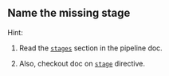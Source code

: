 ## Name the missing stage

Hint:
1. Read the [`stages`](https://jenkins.io/doc/book/pipeline/syntax/#stages) section in the pipeline doc.

2. Also, checkout doc on [`stage`](https://jenkins.io/doc/book/pipeline/syntax/#stage) directive.